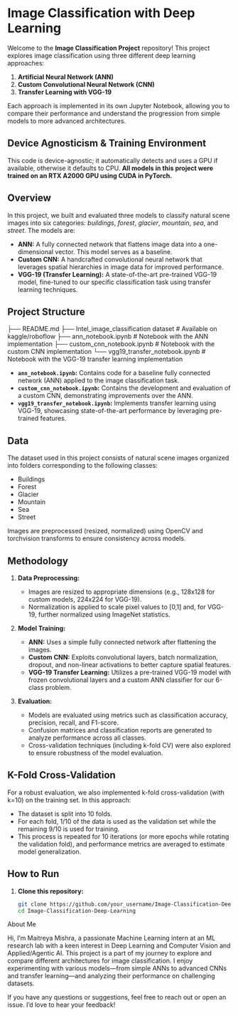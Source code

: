 # Image Classification with Deep Learning

Welcome to the **Image Classification Project** repository! This project explores image classification using three different deep learning approaches:

1. **Artificial Neural Network (ANN)**
2. **Custom Convolutional Neural Network (CNN)**
3. **Transfer Learning with VGG-19**

Each approach is implemented in its own Jupyter Notebook, allowing you to compare their performance and understand the progression from simple models to more advanced architectures.


## Device Agnosticism & Training Environment

This code is device-agnostic; it automatically detects and uses a GPU if available, otherwise it defaults to CPU. **All models in this project were trained on an RTX A2000 GPU using CUDA in PyTorch.**

## Overview

In this project, we built and evaluated three models to classify natural scene images into six categories: *buildings*, *forest*, *glacier*, *mountain*, *sea*, and *street*. The models are:

- **ANN:** A fully connected network that flattens image data into a one-dimensional vector. This model serves as a baseline.
- **Custom CNN:** A handcrafted convolutional neural network that leverages spatial hierarchies in image data for improved performance.
- **VGG-19 (Transfer Learning):** A state-of-the-art pre-trained VGG-19 model, fine-tuned to our specific classification task using transfer learning techniques.

## Project Structure
├── README.md
├── Intel_image_classification dataset # Available on kaggle/roboflow
├── ann_notebook.ipynb            # Notebook with the ANN implementation
├── custom_cnn_notebook.ipynb     # Notebook with the custom CNN implementation
└── vgg19_transfer_notebook.ipynb # Notebook with the VGG-19 transfer learning implementation

- **`ann_notebook.ipynb`:** Contains code for a baseline fully connected network (ANN) applied to the image classification task.
- **`custom_cnn_notebook.ipynb`:** Contains the development and evaluation of a custom CNN, demonstrating improvements over the ANN.
- **`vgg19_transfer_notebook.ipynb`:** Implements transfer learning using VGG-19, showcasing state-of-the-art performance by leveraging pre-trained features.

## Data

The dataset used in this project consists of natural scene images organized into folders corresponding to the following classes:
- Buildings
- Forest
- Glacier
- Mountain
- Sea
- Street

Images are preprocessed (resized, normalized) using OpenCV and torchvision transforms to ensure consistency across models.

## Methodology

1. **Data Preprocessing:**  
   - Images are resized to appropriate dimensions (e.g., 128x128 for custom models, 224x224 for VGG-19).
   - Normalization is applied to scale pixel values to [0,1] and, for VGG-19, further normalized using ImageNet statistics.

2. **Model Training:**  
   - **ANN:** Uses a simple fully connected network after flattening the images.
   - **Custom CNN:** Exploits convolutional layers, batch normalization, dropout, and non-linear activations to better capture spatial features.
   - **VGG-19 Transfer Learning:** Utilizes a pre-trained VGG-19 model with frozen convolutional layers and a custom ANN classifier for our 6-class problem.

3. **Evaluation:**  
   - Models are evaluated using metrics such as classification accuracy, precision, recall, and F1-score.
   - Confusion matrices and classification reports are generated to analyze performance across all classes.
   - Cross-validation techniques (including k-fold CV) were also explored to ensure robustness of the model evaluation.

## K-Fold Cross-Validation

For a robust evaluation, we also implemented k-fold cross-validation (with k=10) on the training set. In this approach:
- The dataset is split into 10 folds.
- For each fold, 1/10 of the data is used as the validation set while the remaining 9/10 is used for training.
- This process is repeated for 10 iterations (or more epochs while rotating the validation fold), and performance metrics are averaged to estimate model generalization.

## How to Run

1. **Clone this repository:**
   ```bash
   git clone https://github.com/your_username/Image-Classification-Deep-Learning.git
   cd Image-Classification-Deep-Learning

About Me

Hi, I’m Maitreya Mishra, a passionate Machine Learning intern at an ML research lab  with a keen interest in Deep Learning and Computer Vision and Applied/Agentic AI. This project is a part of my journey to explore and compare different architectures for image classification. I enjoy experimenting with various models—from simple ANNs to advanced CNNs and transfer learning—and analyzing their performance on challenging datasets.

If you have any questions or suggestions, feel free to reach out or open an issue. I’d love to hear your feedback!
